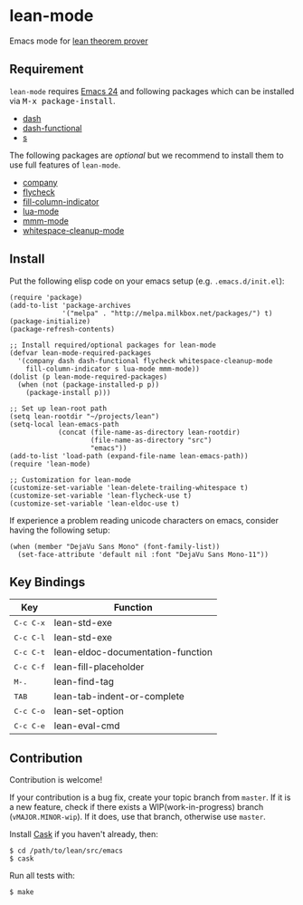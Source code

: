 lean-mode
=========

Emacs mode for [lean theorem prover][lean]

[lean]: https://github.com/leanprover/lean

Requirement
-----------

``lean-mode`` requires [Emacs 24][emacs24] and following
packages which can be installed via <kbd>M-x package-install</kbd>.

 - [dash][dash]
 - [dash-functional][dash]
 - [s][s]

[emacs24]: http://www.gnu.org/software/emacs
[MELPA]: http://melpa.milkbox.net
[dash]: https://github.com/magnars/dash.el
[s]: https://github.com/magnars/s.el

The following packages are *optional* but we recommend to install them
to use full features of ``lean-mode``.

 - [company][company]
 - [flycheck][flycheck]
 - [fill-column-indicator][fci]
 - [lua-mode][lua-mode]
 - [mmm-mode][mmm-mode]
 - [whitespace-cleanup-mode][wcm]

[company]: http://company-mode.github.io/
[flycheck]: http://flycheck.readthedocs.org/en/latest
[fci]: https://github.com/alpaker/Fill-Column-Indicator
[lua-mode]: http://immerrr.github.io/lua-mode/
[mmm-mode]: https://github.com/purcell/mmm-mode
[wcm]: https://github.com/purcell/whitespace-cleanup-mode

Install
-------

Put the following elisp code on your emacs setup (e.g. ``.emacs.d/init.el``):

```elisp
(require 'package)
(add-to-list 'package-archives
             '("melpa" . "http://melpa.milkbox.net/packages/") t)
(package-initialize)
(package-refresh-contents)

;; Install required/optional packages for lean-mode
(defvar lean-mode-required-packages
  '(company dash dash-functional flycheck whitespace-cleanup-mode
    fill-column-indicator s lua-mode mmm-mode))
(dolist (p lean-mode-required-packages)
  (when (not (package-installed-p p))
    (package-install p)))

;; Set up lean-root path
(setq lean-rootdir "~/projects/lean")
(setq-local lean-emacs-path
            (concat (file-name-as-directory lean-rootdir)
                    (file-name-as-directory "src")
                    "emacs"))
(add-to-list 'load-path (expand-file-name lean-emacs-path))
(require 'lean-mode)

;; Customization for lean-mode
(customize-set-variable 'lean-delete-trailing-whitespace t)
(customize-set-variable 'lean-flycheck-use t)
(customize-set-variable 'lean-eldoc-use t)
```

If experience a problem reading unicode characters on emacs, consider
having the following setup:

```elisp
(when (member "DejaVu Sans Mono" (font-family-list))
  (set-face-attribute 'default nil :font "DejaVu Sans Mono-11"))
```

Key Bindings
------------

|Key                | Function                          |
|-------------------|-----------------------------------|
|<kbd>C-c C-x</kbd> | lean-std-exe                      |
|<kbd>C-c C-l</kbd> | lean-std-exe                      |
|<kbd>C-c C-t</kbd> | lean-eldoc-documentation-function |
|<kbd>C-c C-f</kbd> | lean-fill-placeholder             |
|<kbd>M-.</kbd>     | lean-find-tag                     |
|<kbd>TAB</kbd>     | lean-tab-indent-or-complete       |
|<kbd>C-c C-o</kbd> | lean-set-option                   |
|<kbd>C-c C-e</kbd> | lean-eval-cmd                     |

Contribution
------------

Contribution is welcome!

If your contribution is a bug fix, create your topic branch from
`master`. If it is a new feature, check if there exists a
WIP(work-in-progress) branch (`vMAJOR.MINOR-wip`). If it does, use
that branch, otherwise use `master`.

Install [Cask](https://github.com/cask/cask) if you haven't already,
then:

    $ cd /path/to/lean/src/emacs
    $ cask

Run all tests with:

    $ make
